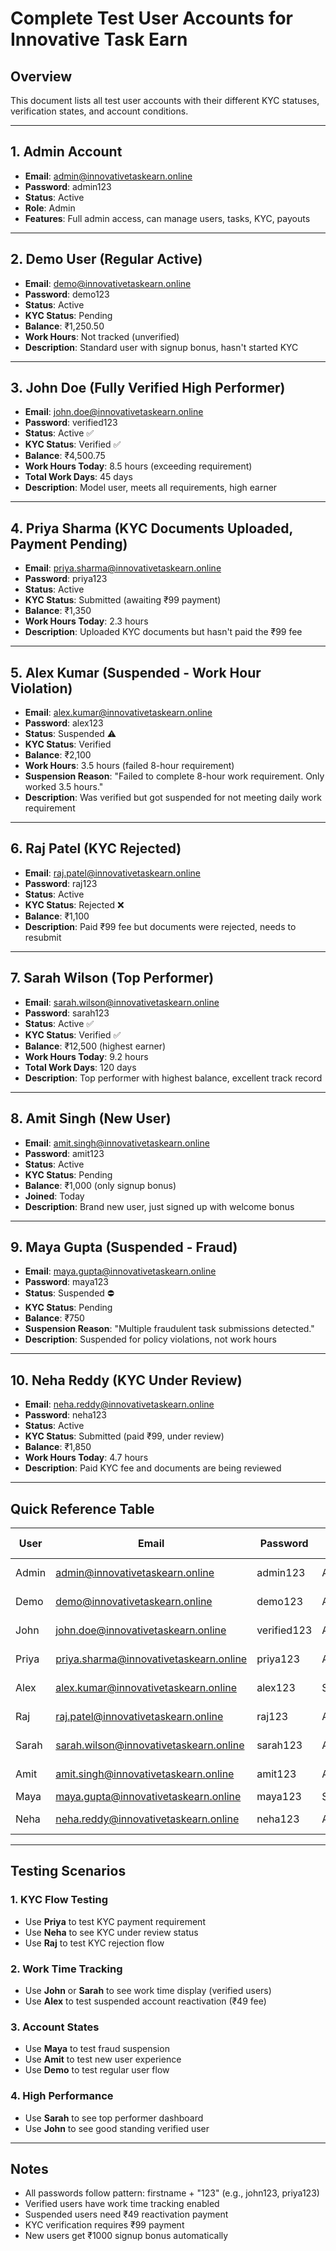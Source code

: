 # Complete Test User Accounts for Innovative Task Earn

## Overview
This document lists all test user accounts with their different KYC statuses, verification states, and account conditions.

---

## 1. Admin Account
- **Email**: admin@innovativetaskearn.online
- **Password**: admin123
- **Status**: Active
- **Role**: Admin
- **Features**: Full admin access, can manage users, tasks, KYC, payouts

---

## 2. Demo User (Regular Active)
- **Email**: demo@innovativetaskearn.online
- **Password**: demo123
- **Status**: Active
- **KYC Status**: Pending
- **Balance**: ₹1,250.50
- **Work Hours**: Not tracked (unverified)
- **Description**: Standard user with signup bonus, hasn't started KYC

---

## 3. John Doe (Fully Verified High Performer)
- **Email**: john.doe@innovativetaskearn.online
- **Password**: verified123
- **Status**: Active ✅
- **KYC Status**: Verified ✅
- **Balance**: ₹4,500.75
- **Work Hours Today**: 8.5 hours (exceeding requirement)
- **Total Work Days**: 45 days
- **Description**: Model user, meets all requirements, high earner

---

## 4. Priya Sharma (KYC Documents Uploaded, Payment Pending)
- **Email**: priya.sharma@innovativetaskearn.online
- **Password**: priya123
- **Status**: Active
- **KYC Status**: Submitted (awaiting ₹99 payment)
- **Balance**: ₹1,350
- **Work Hours Today**: 2.3 hours
- **Description**: Uploaded KYC documents but hasn't paid the ₹99 fee

---

## 5. Alex Kumar (Suspended - Work Hour Violation)
- **Email**: alex.kumar@innovativetaskearn.online
- **Password**: alex123
- **Status**: Suspended ⚠️
- **KYC Status**: Verified
- **Balance**: ₹2,100
- **Work Hours**: 3.5 hours (failed 8-hour requirement)
- **Suspension Reason**: "Failed to complete 8-hour work requirement. Only worked 3.5 hours."
- **Description**: Was verified but got suspended for not meeting daily work requirement

---

## 6. Raj Patel (KYC Rejected)
- **Email**: raj.patel@innovativetaskearn.online
- **Password**: raj123
- **Status**: Active
- **KYC Status**: Rejected ❌
- **Balance**: ₹1,100
- **Description**: Paid ₹99 fee but documents were rejected, needs to resubmit

---

## 7. Sarah Wilson (Top Performer)
- **Email**: sarah.wilson@innovativetaskearn.online
- **Password**: sarah123
- **Status**: Active ✅
- **KYC Status**: Verified ✅
- **Balance**: ₹12,500 (highest earner)
- **Work Hours Today**: 9.2 hours
- **Total Work Days**: 120 days
- **Description**: Top performer with highest balance, excellent track record

---

## 8. Amit Singh (New User)
- **Email**: amit.singh@innovativetaskearn.online
- **Password**: amit123
- **Status**: Active
- **KYC Status**: Pending
- **Balance**: ₹1,000 (only signup bonus)
- **Joined**: Today
- **Description**: Brand new user, just signed up with welcome bonus

---

## 9. Maya Gupta (Suspended - Fraud)
- **Email**: maya.gupta@innovativetaskearn.online
- **Password**: maya123
- **Status**: Suspended ⛔
- **KYC Status**: Pending
- **Balance**: ₹750
- **Suspension Reason**: "Multiple fraudulent task submissions detected."
- **Description**: Suspended for policy violations, not work hours

---

## 10. Neha Reddy (KYC Under Review)
- **Email**: neha.reddy@innovativetaskearn.online
- **Password**: neha123
- **Status**: Active
- **KYC Status**: Submitted (paid ₹99, under review)
- **Balance**: ₹1,850
- **Work Hours Today**: 4.7 hours
- **Description**: Paid KYC fee and documents are being reviewed

---

## Quick Reference Table

| User | Email | Password | Status | KYC Status | Key Feature |
|------|-------|----------|--------|------------|-------------|
| Admin | admin@innovativetaskearn.online | admin123 | Active | Verified | Admin Access |
| Demo | demo@innovativetaskearn.online | demo123 | Active | Pending | Regular User |
| John | john.doe@innovativetaskearn.online | verified123 | Active | Verified | 8.5h worked |
| Priya | priya.sharma@innovativetaskearn.online | priya123 | Active | Submitted | KYC unpaid |
| Alex | alex.kumar@innovativetaskearn.online | alex123 | Suspended | Verified | Work violation |
| Raj | raj.patel@innovativetaskearn.online | raj123 | Active | Rejected | KYC rejected |
| Sarah | sarah.wilson@innovativetaskearn.online | sarah123 | Active | Verified | Top earner |
| Amit | amit.singh@innovativetaskearn.online | amit123 | Active | Pending | New user |
| Maya | maya.gupta@innovativetaskearn.online | maya123 | Suspended | Pending | Fraud |
| Neha | neha.reddy@innovativetaskearn.online | neha123 | Active | Submitted | KYC review |

---

## Testing Scenarios

### 1. **KYC Flow Testing**
- Use **Priya** to test KYC payment requirement
- Use **Neha** to see KYC under review status
- Use **Raj** to test KYC rejection flow

### 2. **Work Time Tracking**
- Use **John** or **Sarah** to see work time display (verified users)
- Use **Alex** to test suspended account reactivation (₹49 fee)

### 3. **Account States**
- Use **Maya** to test fraud suspension
- Use **Amit** to test new user experience
- Use **Demo** to test regular user flow

### 4. **High Performance**
- Use **Sarah** to see top performer dashboard
- Use **John** to see good standing verified user

---

## Notes
- All passwords follow pattern: firstname + "123" (e.g., john123, priya123)
- Verified users have work time tracking enabled
- Suspended users need ₹49 reactivation payment
- KYC verification requires ₹99 payment
- New users get ₹1000 signup bonus automatically